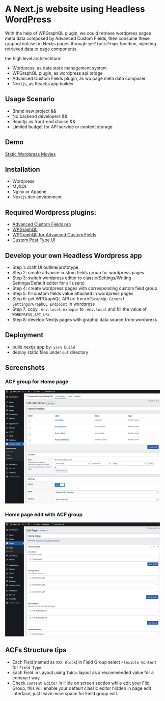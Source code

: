 # A Next.js website using Headless WordPress

With the help of WPGraphQL plugin, we could retrieve wordpress pages meta data composed by Advanced Custom Fields, then consume these graphql dataset in Nextjs pages through `getStaticProps` function, injecting retrieved data to page components.

the high level architechture:

- Wordpress, as data store management system
- WPGraphQL plugin, as wordpress api bridge
- Advanced Custom Fields plugin, as wp page meta data composer
- Next.js, as Reactjs app builder

## Usage Scenario

- Brand new project && 
- No backend developers && 
- Reactjs as front-end choice && 
- Limited budget for API service or content storage

## Demo

[Static Wordpress Movies](https://static-wp-movie.vercel.app/)


## Installation

- Wordpress
- MySQL
- Nginx or Apache
- Next.js dev environment


## Required Wordpress plugins:

- [Advanced Custom Fields pro](https://www.advancedcustomfields.com/pro/)
- [WPGraphQL](https://wordpress.org/plugins/wp-graphql/)
- [WPGraphQL for Advanced Custom Fields](https://github.com/wp-graphql/wp-graphql-acf)
- [Custom Post Type UI](https://en-ca.wordpress.org/plugins/custom-post-type-ui/)

## Develop your own Headless Wordpress app

- Step 1: draft UI outline/prototype
- Step 2: create advance custom fields group for wordpress pages
- Step 3: switch wordpress editor to classic(Settings/Writing Settings/Default editor for all users)
- Step 4: create wordpress pages with corresponding custom field group
- Step 5: fill custom fields value attached in wordpress pages
- Step 6: get WPGraphQL API url from `WPGraphQL General Settings/GraphQL Endpoint` in wordpress
- Step 7: copy `.env.local.example` to `.env.local` and fill the value of `WORDPRESS_API_URL`
- Step 8: develop Nextjs pages with graphql data source from wordpress

## Deployment

- build nextjs app by: `yarn build`
- deploy static files under `out` directory

## Screenshots

### ACF group for Home page 

![ACF group for Home page](./public/acf_home_tpl.png)

### Home page edit with ACF group

![ACF group for Home page](./public/acf_home_pg.png)


## ACFs Structure tips

- Each Field(named as `XXX Block`) in Field Group select `Flexible Content` for `Field Type`.
- Each Field in Layout using `Table` layout as a recommended value for a compact way.
- Check `Content Editor` in Hide on screen section while edit your Fild Group, this will enable your default classic editor hidden in page edit interface, just leave more space for Field group edit.